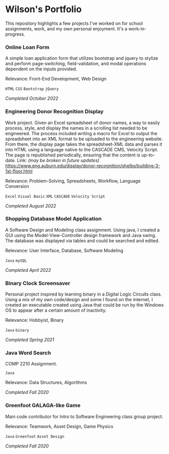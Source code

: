 # Wilson's Portfolio

This repository highlights a few projects I've worked on for school assignments, work, and my own personal enjoyment. It's a work-in-progress.


### Online Loan Form

A simple loan application form that utilizes bootstrap and jquery to stylize and perform page-switching, field-validation, and modal operations dependent on the inputs provided.

Relevance: Front-End Development, Web Design

`HTML` `CSS` `Bootstrap` `jQuery`

*Completed October 2022*


### Engineering Donor Recognition Display

Work project. Given an Excel spreadsheet of donor names, a way to easily process, style, and display the names in a scrolling list needed to be engineered. The process included writing a macro for Excel to output the spreadsheet into an XML format to be uploaded to the engineering website. From there, the display page takes the spreadsheet-XML data and parses it into HTML using a language native to the CASCADE CMS, Velocity Script. The page is republished periodically, ensuring that the content is up-to-date. Link: *(may be broken in future updates)* https://www.eng.auburn.edu/display/donor-recognition/shelby/building-3-1st-floor.html

Relevance: Problem-Solving, Spreadsheets, Workflow, Language Conversion

`Excel` `Visual Basic` `XML` `CASCADE` `Velocity Script`

*Completed August 2022*


### Shopping Database Model Application

A Software Design and Modeling class assignment. Using java, I created a GUI using the Model-View-Controller design framework and Java swing. The database was displayed via tables and could be searched and edited. 

Relevance: User Interface, Database, Software Modeling

`Java` `mySQL`

*Completed April 2022*

### Binary Clock Screensaver

Personal project inspired by learning binary in a Digital Logic Circuits class. Using a mix of my own code/design and some I found on the internet, I created an executable created using Java that could be run by the Windows OS to appear after a certain amount of inactivity.

Relevance: Hobbyist, Binary

`Java` `binary`

*Completed Spring 2021*

### Java Word Search

COMP 2210 Assignment.

`Java`

Relevance: Data Structures, Algorithms

*Completed Fall 2020*

### Greenfoot GALAGA-like Game

Main code contributor for Intro to Software Engineering class group project. 

Relevance: Teamwork, Asset Design, Game Physics

`Java` `Greenfoot` `Asset Design`

*Completed Fall 2020*

